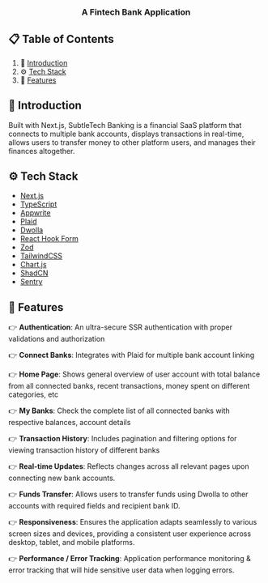 <h3 align="center">A Fintech Bank Application</h3>

## 📋 <a name="table">Table of Contents</a>

1. 🤖 [Introduction](#introduction)
2. ⚙️ [Tech Stack](#tech-stack)
3. 🔋 [Features](#features)

## <a name="introduction">🤖 Introduction</a>

Built with Next.js, SubtleTech Banking is a financial SaaS platform that connects to multiple bank accounts, displays transactions in real-time, allows users to transfer money to other platform users, and manages their finances altogether.

## <a name="tech-stack">⚙️ Tech Stack</a>

- [Next.js](https://nextjs.org)
- [TypeScript](https://www.typescriptlang.org)
- [Appwrite](https://appwrite.io)
- [Plaid](https://plaid.com)
- [Dwolla](https://www.dwolla.com)
- [React Hook Form](https://react-hook-form.com)
- [Zod](https://zod.dev)
- [TailwindCSS](https://tailwindcss.com)
- [Chart.js](https://www.chartjs.org)
- [ShadCN](https://ui.shadcn.com)
- [Sentry](https://sentry.io)

## <a name="features">🔋 Features</a>

👉 **Authentication**: An ultra-secure SSR authentication with proper validations and authorization

👉 **Connect Banks**: Integrates with Plaid for multiple bank account linking

👉 **Home Page**: Shows general overview of user account with total balance from all connected banks, recent transactions, money spent on different categories, etc

👉 **My Banks**: Check the complete list of all connected banks with respective balances, account details

👉 **Transaction History**: Includes pagination and filtering options for viewing transaction history of different banks

👉 **Real-time Updates**: Reflects changes across all relevant pages upon connecting new bank accounts.

👉 **Funds Transfer**: Allows users to transfer funds using Dwolla to other accounts with required fields and recipient bank ID.

👉 **Responsiveness**: Ensures the application adapts seamlessly to various screen sizes and devices, providing a consistent user experience across desktop, tablet, and mobile platforms.

👉 **Performance / Error Tracking**: Application performance monitoring & error tracking that will hide sensitive user data when logging errors.
